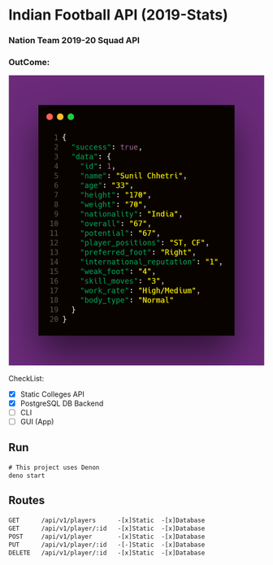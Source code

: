 # Indian Football API (2019-Stats)

### Nation Team 2019-20 Squad API 

### OutCome: 

![JSONDATA](./resources/jsonIFD.png)


CheckList:

- [x] Static Colleges API
- [x] PostgreSQL DB Backend
- [ ] CLI
- [ ] GUI (App)

## Run

```
# This project uses Denon
deno start
```

## Routes

```
GET      /api/v1/players      -[x]Static  -[x]Database
GET      /api/v1/player/:id   -[x]Static  -[x]Database
POST     /api/v1/player       -[x]Static  -[x]Database
PUT      /api/v1/player/:id   -[-]Static  -[x]Database
DELETE   /api/v1/player/:id   -[x]Static  -[x]Database
```
